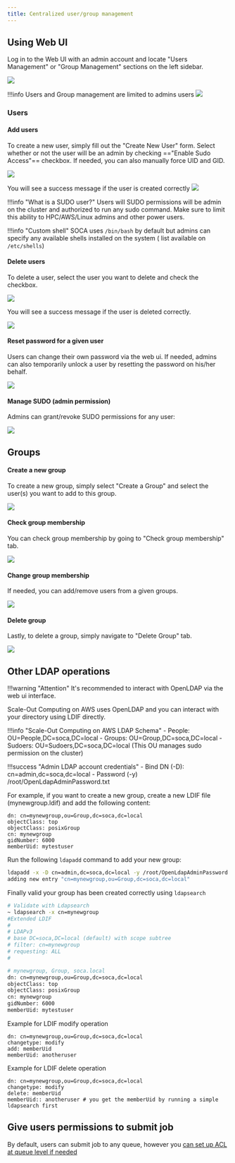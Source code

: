```yaml
---
title: Centralized user/group management
---
```


## Using Web UI

Log in to the Web UI with an admin account and locate "Users Management" or "Group Management" sections on the left sidebar.

![](../imgs/user-1.png)

!!!info
    Users and Group management are limited to admins users
    ![](../imgs/user-4.png)

### Users
#### Add users
To create a new user, simply fill out the "Create New User" form. Select whether or not the user will be an admin by checking  =="Enable Sudo Access"== checkbox. If needed, you can also manually force UID and GID.

![](../imgs/user-2.png)

You will see a success message if the user is created correctly
![](../imgs/user-3.png)

!!!info "What is a SUDO user?"
    Users will SUDO permissions will be admin on the cluster and authorized to run any sudo command. Make sure to limit this ability to HPC/AWS/Linux admins and other power users.

!!!info "Custom shell"
    SOCA uses `/bin/bash` by default but admins can specify any available shells installed on the system ( list available on `/etc/shells`)

#### Delete users
To delete a user, select the user you want to delete and check the checkbox.

![](../imgs/user-5.png)

You will see a success message if the user is deleted correctly.

![](../imgs/user-6.png)

#### Reset password for a given user

Users can change their own password via the web ui. If needed, admins can also temporarily unlock a user by resetting the password on his/her behalf.

![](../imgs/user-9.png)

#### Manage SUDO (admin permission)

Admins can grant/revoke SUDO permissions for any user:
 
![](../imgs/user-8.png)

## Groups

#### Create a new group

To create a new group, simply select "Create a Group" and select the user(s) you want to add to this group.

![](../imgs/user-11.png)

#### Check group membership

You can check group membership by going to "Check group membership" tab.

![](../imgs/user-12.png)

#### Change group membership

If needed, you can add/remove users from a given groups.

![](../imgs/user-13.png)

#### Delete group

Lastly, to delete a group, simply navigate to "Delete Group" tab.

![](../imgs/user-14.png)

## Other LDAP operations

!!!warning "Attention"
    It's recommended to interact with OpenLDAP via the web ui interface.
    
Scale-Out Computing on AWS uses OpenLDAP and you can interact with your directory using LDIF directly.

!!!info "Scale-Out Computing on AWS LDAP Schema"
    - People: OU=People,DC=soca,DC=local
    - Groups: OU=Group,DC=soca,DC=local
    - Sudoers: OU=Sudoers,DC=soca,DC=local (This OU manages sudo permission on the cluster)

!!!success "Admin LDAP account credentials"
    - Bind DN (-D): cn=admin,dc=soca,dc=local 
    - Password (-y) /root/OpenLdapAdminPassword.txt

For example, if you want to create a new group, create a new LDIF file (mynewgroup.ldif) and add the following content:

```ldap
dn: cn=mynewgroup,ou=Group,dc=soca,dc=local
objectClass: top
objectClass: posixGroup
cn: mynewgroup
gidNumber: 6000
memberUid: mytestuser
```

Run the following `ldapadd` command to add your new group:
```bash
ldapadd -x -D cn=admin,dc=soca,dc=local -y /root/OpenLdapAdminPassword.txt -f mynewgroup.ldif
adding new entry "cn=mynewgroup,ou=Group,dc=soca,dc=local"
```

Finally valid your group has been created correctly using `ldapsearch`
```bash hl_lines="12"
# Validate with Ldapsearch
~ ldapsearch -x cn=mynewgroup
#Extended LDIF
#
# LDAPv3
# base DC=soca,DC=local (default) with scope subtree
# filter: cn=mynewgroup
# requesting: ALL
#

# mynewgroup, Group, soca.local
dn: cn=mynewgroup,ou=Group,dc=soca,dc=local
objectClass: top
objectClass: posixGroup
cn: mynewgroup
gidNumber: 6000
memberUid: mytestuser
```

Example for LDIF modify operation
```
dn: cn=mynewgroup,ou=Group,dc=soca,dc=local
changetype: modify
add: memberUid
memberUid: anotheruser
```
Example for LDIF delete operation
```
dn: cn=mynewgroup,ou=Group,dc=soca,dc=local
changetype: modify
delete: memberUid
memberUid:: anotheruser # you get the memberUid by running a simple ldapsearch first
```

## Give users permissions to submit job

By default, users can submit job to any queue, however you [can set up ACL at queue level if needed](../../tutorials/manage-queue-acls/)